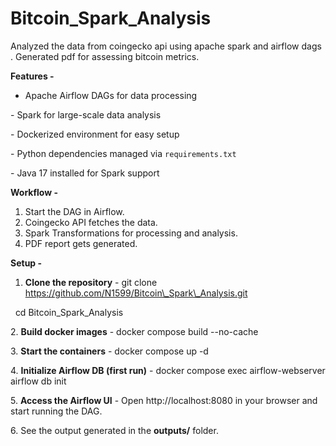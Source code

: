 # Bitcoin\_Spark\_Analysis

Analyzed the data from coingecko api using apache spark and airflow dags . Generated pdf for assessing bitcoin metrics.





**Features -** 

- Apache Airflow DAGs for data processing

\- Spark for large-scale data analysis

\- Dockerized environment for easy setup

\- Python dependencies managed via `requirements.txt`

\- Java 17 installed for Spark support



**Workflow -** 

1. Start the DAG in Airflow.
2. Coingecko API fetches the data.
3. Spark Transformations for processing and analysis.
4. PDF report gets generated.





**Setup -** 
1. **Clone the repository** - git clone https://github.com/N1599/Bitcoin\_Spark\_Analysis.git

&nbsp;			      cd Bitcoin\_Spark\_Analysis



2\. **Build docker images** - docker compose build --no-cache



3\. **Start the containers** - docker compose up -d



4\. **Initialize Airflow DB (first run)** - docker compose exec airflow-webserver airflow db init



5\. **Access the Airflow UI** - Open http://localhost:8080 in your browser and start running the DAG.



6\. See the output generated in the **outputs/** folder.

